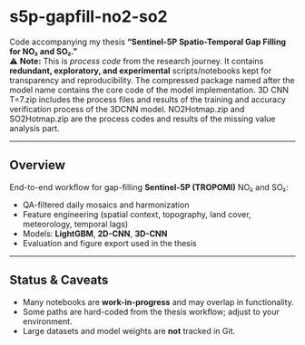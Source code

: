 # s5p-gapfill-no2-so2

Code accompanying my thesis **“Sentinel-5P Spatio-Temporal Gap Filling for NO₂ and SO₂.”**  
⚠️ **Note:** This is *process code* from the research journey. It contains **redundant, exploratory, and experimental** scripts/notebooks kept for transparency and reproducibility. The compressed package named after the model name contains the core code of the model implementation. 3D CNN T=7.zip includes the process files and results of the training and accuracy verification process of the 3DCNN model. NO2Hotmap.zip and SO2Hotmap.zip are the process codes and results of the missing value analysis part.

---

## Overview
End-to-end workflow for gap-filling **Sentinel-5P (TROPOMI)** NO₂ and SO₂:
- QA-filtered daily mosaics and harmonization
- Feature engineering (spatial context, topography, land cover, meteorology, temporal lags)
- Models: **LightGBM**, **2D-CNN**, **3D-CNN**
- Evaluation and figure export used in the thesis

---

## Status & Caveats
- Many notebooks are **work-in-progress** and may overlap in functionality.
- Some paths are hard-coded from the thesis workflow; adjust to your environment.
- Large datasets and model weights are **not** tracked in Git.
